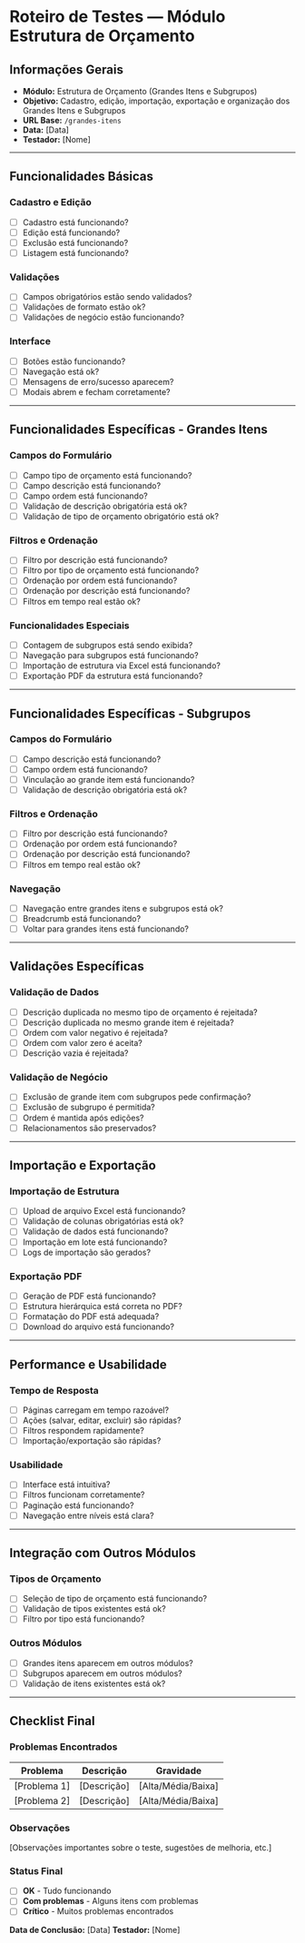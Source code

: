 # Roteiro de Testes — Módulo Estrutura de Orçamento

## Informações Gerais
- **Módulo:** Estrutura de Orçamento (Grandes Itens e Subgrupos)
- **Objetivo:** Cadastro, edição, importação, exportação e organização dos Grandes Itens e Subgrupos
- **URL Base:** `/grandes-itens`
- **Data:** [Data]
- **Testador:** [Nome]

---

## Funcionalidades Básicas

### Cadastro e Edição
- [ ] Cadastro está funcionando?
- [ ] Edição está funcionando?
- [ ] Exclusão está funcionando?
- [ ] Listagem está funcionando?

### Validações
- [ ] Campos obrigatórios estão sendo validados?
- [ ] Validações de formato estão ok?
- [ ] Validações de negócio estão funcionando?

### Interface
- [ ] Botões estão funcionando?
- [ ] Navegação está ok?
- [ ] Mensagens de erro/sucesso aparecem?
- [ ] Modais abrem e fecham corretamente?

---

## Funcionalidades Específicas - Grandes Itens

### Campos do Formulário
- [ ] Campo tipo de orçamento está funcionando?
- [ ] Campo descrição está funcionando?
- [ ] Campo ordem está funcionando?
- [ ] Validação de descrição obrigatória está ok?
- [ ] Validação de tipo de orçamento obrigatório está ok?

### Filtros e Ordenação
- [ ] Filtro por descrição está funcionando?
- [ ] Filtro por tipo de orçamento está funcionando?
- [ ] Ordenação por ordem está funcionando?
- [ ] Ordenação por descrição está funcionando?
- [ ] Filtros em tempo real estão ok?

### Funcionalidades Especiais
- [ ] Contagem de subgrupos está sendo exibida?
- [ ] Navegação para subgrupos está funcionando?
- [ ] Importação de estrutura via Excel está funcionando?
- [ ] Exportação PDF da estrutura está funcionando?

---

## Funcionalidades Específicas - Subgrupos

### Campos do Formulário
- [ ] Campo descrição está funcionando?
- [ ] Campo ordem está funcionando?
- [ ] Vinculação ao grande item está funcionando?
- [ ] Validação de descrição obrigatória está ok?

### Filtros e Ordenação
- [ ] Filtro por descrição está funcionando?
- [ ] Ordenação por ordem está funcionando?
- [ ] Ordenação por descrição está funcionando?
- [ ] Filtros em tempo real estão ok?

### Navegação
- [ ] Navegação entre grandes itens e subgrupos está ok?
- [ ] Breadcrumb está funcionando?
- [ ] Voltar para grandes itens está funcionando?

---

## Validações Específicas

### Validação de Dados
- [ ] Descrição duplicada no mesmo tipo de orçamento é rejeitada?
- [ ] Descrição duplicada no mesmo grande item é rejeitada?
- [ ] Ordem com valor negativo é rejeitada?
- [ ] Ordem com valor zero é aceita?
- [ ] Descrição vazia é rejeitada?

### Validação de Negócio
- [ ] Exclusão de grande item com subgrupos pede confirmação?
- [ ] Exclusão de subgrupo é permitida?
- [ ] Ordem é mantida após edições?
- [ ] Relacionamentos são preservados?

---

## Importação e Exportação

### Importação de Estrutura
- [ ] Upload de arquivo Excel está funcionando?
- [ ] Validação de colunas obrigatórias está ok?
- [ ] Validação de dados está funcionando?
- [ ] Importação em lote está funcionando?
- [ ] Logs de importação são gerados?

### Exportação PDF
- [ ] Geração de PDF está funcionando?
- [ ] Estrutura hierárquica está correta no PDF?
- [ ] Formatação do PDF está adequada?
- [ ] Download do arquivo está funcionando?

---

## Performance e Usabilidade

### Tempo de Resposta
- [ ] Páginas carregam em tempo razoável?
- [ ] Ações (salvar, editar, excluir) são rápidas?
- [ ] Filtros respondem rapidamente?
- [ ] Importação/exportação são rápidas?

### Usabilidade
- [ ] Interface está intuitiva?
- [ ] Filtros funcionam corretamente?
- [ ] Paginação está funcionando?
- [ ] Navegação entre níveis está clara?

---

## Integração com Outros Módulos

### Tipos de Orçamento
- [ ] Seleção de tipo de orçamento está funcionando?
- [ ] Validação de tipos existentes está ok?
- [ ] Filtro por tipo está funcionando?

### Outros Módulos
- [ ] Grandes itens aparecem em outros módulos?
- [ ] Subgrupos aparecem em outros módulos?
- [ ] Validação de itens existentes está ok?

---

## Checklist Final

### Problemas Encontrados
| Problema | Descrição | Gravidade |
|----------|-----------|-----------|
| [Problema 1] | [Descrição] | [Alta/Média/Baixa] |
| [Problema 2] | [Descrição] | [Alta/Média/Baixa] |

### Observações
[Observações importantes sobre o teste, sugestões de melhoria, etc.]

### Status Final
- [ ] **OK** - Tudo funcionando
- [ ] **Com problemas** - Alguns itens com problemas
- [ ] **Crítico** - Muitos problemas encontrados

**Data de Conclusão:** [Data]
**Testador:** [Nome] 